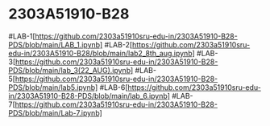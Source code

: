 # 2303A51910-B28 
#LAB-1[https://github.com/2303a51910sru-edu-in/2303A51910-B28-PDS/blob/main/LAB_1.ipynb]
#LAB-2[https://github.com/2303a51910sru-edu-in/2303A51910-B28/blob/main/lab2_8th_aug.ipynb]
#LAB-3[https://github.com/2303a51910sru-edu-in/2303A51910-B28-PDS/blob/main/lab_3(22_AUG).ipynb]
#LAB-5[https://github.com/2303a51910sru-edu-in/2303A51910-B28-PDS/blob/main/lab5.ipynb]
#LAB-6[https://github.com/2303a51910sru-edu-in/2303A51910-B28-PDS/blob/main/lab_6.ipynb]
#LAB-7[https://github.com/2303a51910sru-edu-in/2303A51910-B28-PDS/blob/main/Lab-7.ipynb]
